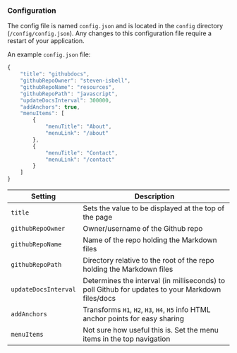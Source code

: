 ### Configuration

The config file is named `config.json` and is located in the `config` directory (`/config/config.json`). Any changes to this configuration file require a restart of your application.

An example `config.json` file:

```javascript
{
    "title": "githubdocs",
    "githubRepoOwner": "steven-isbell",
    "githubRepoName": "resources",
    "githubRepoPath": "javascript",
    "updateDocsInterval": 300000,
    "addAnchors": true,
    "menuItems": [
        {
            "menuTitle": "About",
            "menuLink": "/about"
        },
        {
            "menuTitle": "Contact",
            "menuLink": "/contact"
        }
    ]
}
```

| Setting              | Description                                                                                      |
| -------------------- | ------------------------------------------------------------------------------------------------ |
| `title`              | Sets the value to be displayed at the top of the page                                            |
| `githubRepoOwner`    | Owner/username of the Github repo                                                                |
| `githubRepoName`     | Name of the repo holding the Markdown files                                                      |
| `githubRepoPath`     | Directory relative to the root of the repo holding the Markdown files                            |
| `updateDocsInterval` | Determines the interval (in milliseconds) to poll Github for updates to your Markdown files/docs |
| `addAnchors`         | Transforms `H1`, `H2`, `H3`, `H4`, `H5` info HTML anchor points for easy sharing                 |
| `menuItems`          | Not sure how useful this is. Set the menu items in the top navigation                            |
